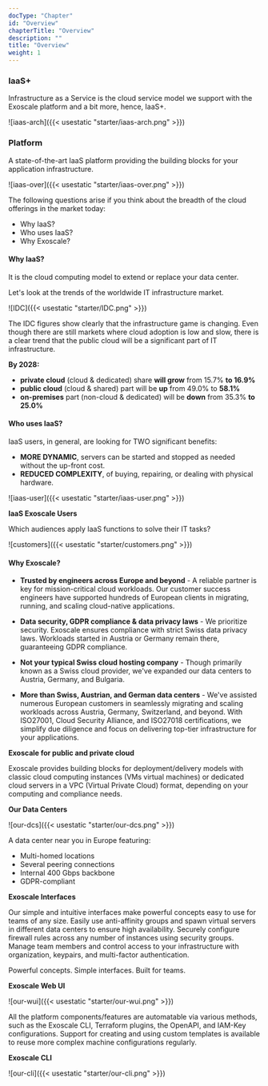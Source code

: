 ```yaml
---
docType: "Chapter"
id: "Overview"
chapterTitle: "Overview"
description: ""
title: "Overview"
weight: 1
---
```



### **IaaS+**

Infrastructure as a Service is the cloud service model we support with the Exoscale platform and a bit more, hence, IaaS+.

![iaas-arch]({{< usestatic "starter/iaas-arch.png" >}})


### **Platform**

A state-of-the-art IaaS platform providing the building blocks for your application infrastructure.

![iaas-over]({{< usestatic "starter/iaas-over.png" >}})

The following questions arise if you think about the breadth of the cloud offerings in the market today:

- Why IaaS?
- Who uses IaaS?
- Why Exoscale?


#### **Why IaaS?**

It is the cloud computing model to extend or replace your data center.

Let's look at the trends of the worldwide IT infrastructure market.

![IDC]({{< usestatic "starter/IDC.png" >}})

The IDC figures show clearly that the infrastructure game is changing. Even though there are still markets where cloud adoption is low and slow, there is a clear trend that the public cloud will be a significant part of IT infrastructure.

**By 2028:**
- **private cloud** (cloud & dedicated) share **will grow** from 15.7% **to 16.9%**
- **public cloud** (cloud & shared) part will be **up** from 49.0% to **58.1%**
- **on-premises** part (non-cloud & dedicated) will be **down** from 35.3% **to 25.0%**

#### **Who uses IaaS?**
IaaS users, in general, are looking for TWO significant benefits:

- **MORE DYNAMIC**, servers can be started and stopped as needed without the up-front cost.
- **REDUCED COMPLEXITY**, of buying, repairing, or dealing with physical hardware.

![iaas-user]({{< usestatic "starter/iaas-user.png" >}})

**IaaS Exoscale Users**

Which audiences apply IaaS functions to solve their IT tasks?

![customers]({{< usestatic "starter/customers.png" >}})

#### **Why Exoscale?**

- **Trusted by engineers across Europe and beyond** - A reliable partner is key for mission-critical cloud workloads. Our customer success engineers have supported hundreds of European clients in migrating, running, and scaling cloud-native applications.

- **Data security, GDPR compliance & data privacy laws** - We prioritize security. Exoscale ensures compliance with strict Swiss data privacy laws. Workloads started in Austria or Germany remain there, guaranteeing GDPR compliance.

- **Not your typical Swiss cloud hosting company** - Though primarily known as a Swiss cloud provider, we've expanded our data centers to Austria, Germany, and Bulgaria.

- **More than Swiss, Austrian, and German data centers** - We've assisted numerous European customers in seamlessly migrating and scaling workloads across Austria, Germany, Switzerland, and beyond. With ISO27001, Cloud Security Alliance, and ISO27018 certifications, we simplify due diligence and focus on delivering top-tier infrastructure for your applications.

**Exoscale for public and private cloud**

Exoscale provides building blocks for deployment/delivery models with classic cloud computing instances (VMs virtual machines) or dedicated cloud servers in a VPC (Virtual Private Cloud) format, depending on your computing and compliance needs.

**Our Data Centers**

![our-dcs]({{< usestatic "starter/our-dcs.png" >}})

A data center near you in Europe featuring:

- Multi-homed locations
- Several peering connections​
- Internal 400 Gbps backbone
- GDPR-compliant

**Exoscale Interfaces**

Our simple and intuitive interfaces make powerful concepts easy to use for teams of any size. Easily use anti-affinity groups and spawn virtual servers in different data centers to ensure high availability. Securely configure firewall rules across any number of instances using security groups. Manage team members and control access to your infrastructure with organization, keypairs, and multi-factor authentication.

Powerful concepts. Simple interfaces. Built for teams.

**Exoscale Web UI**

![our-wui]({{< usestatic "starter/our-wui.png" >}})

All the platform components/features are automatable via various methods, such as the Exoscale CLI, Terraform plugins, the OpenAPI, and IAM-Key configurations. Support for creating and using custom templates is available to reuse more complex machine configurations regularly.

**Exoscale CLI**

![our-cli]({{< usestatic "starter/our-cli.png" >}})



